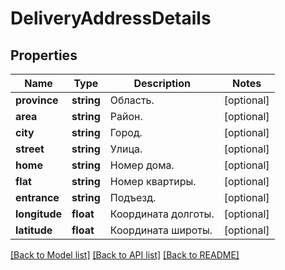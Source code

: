 # DeliveryAddressDetails

## Properties
Name | Type | Description | Notes
------------ | ------------- | ------------- | -------------
**province** | **string** | Область. | [optional] 
**area** | **string** | Район. | [optional] 
**city** | **string** | Город. | [optional] 
**street** | **string** | Улица. | [optional] 
**home** | **string** | Номер дома. | [optional] 
**flat** | **string** | Номер квартиры. | [optional] 
**entrance** | **string** | Подъезд. | [optional] 
**longitude** | **float** | Координата долготы. | [optional] 
**latitude** | **float** | Координата широты. | [optional] 

[[Back to Model list]](../../README.md#documentation-for-models) [[Back to API list]](../../README.md#documentation-for-api-endpoints) [[Back to README]](../../README.md)

